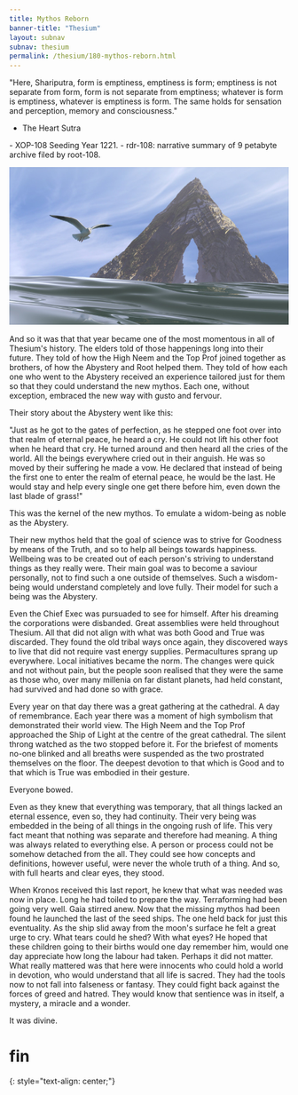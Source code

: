 ```yaml
---
title: Mythos Reborn
banner-title: "Thesium" 
layout: subnav 
subnav: thesium 
permalink: /thesium/180-mythos-reborn.html
---
```


<div class="quote">
"Here, Shariputra, form is emptiness, emptiness is form;  
emptiness is not separate from form,  
form is not separate from emptiness;  
whatever is form is emptiness, whatever is emptiness is form.  
The same holds for sensation and perception, memory and consciousness."

- The Heart Sutra
</div>

<div class="data">
- XOP-108 Seeding Year 1221.
- rdr-108: narrative summary of 9 petabyte archive filed by root-108.  
</div>

![mouette solitaire - capn-damo deviantart.com](/assets/images/Thesium/mouette-solitaire.jpg) 

And so it was that that year became one of the most momentous in all of
Thesium's history. The elders told of those happenings long into their future.
They told of how the High Neem and the Top Prof joined together as brothers, of
how the Abystery and Root helped them. They told of how each one who went to
the Abystery received an experience tailored just for them so that they could
understand the new mythos. Each one, without exception, embraced the new way
with gusto and fervour.

Their story about the Abystery went like this:

"Just as he got to the gates of perfection, as he stepped one foot over into
that realm of eternal peace, he heard a cry. He could not lift his other foot
when he heard that cry. He turned around and then heard all the cries of the
world. All the beings everywhere cried out in their anguish. He was so moved by
their suffering he made a vow. He declared that instead of being the first one
to enter the realm of eternal peace, he would be the last. He would stay and
help every single one get there before him, even down the last blade of grass!"

This was the kernel of the new mythos. To emulate a widom-being as noble as the
Abystery.

Their new mythos held that the goal of science was to strive for Goodness by
means of the Truth, and so to help all beings towards happiness. Wellbeing was
to be created out of each person's striving to understand things as they really
were. Their main goal was to become a saviour personally, not to find such a
one outside of themselves. Such a wisdom-being would understand completely and
love fully. Their model for such a being was the Abystery.

Even the Chief Exec was pursuaded to see for himself. After his dreaming the
corporations were disbanded. Great assemblies were held throughout Thesium. All
that did not align with what was both Good and True was discarded. They found
the old tribal ways once again, they discovered ways to live that did not
require vast energy supplies. Permacultures sprang up everywhere. Local
initiatives became the norm. The changes were quick and not without pain, but
the people soon realised that they were the same as those who, over many
millenia on far distant planets, had held constant, had survived and had done
so with grace.

Every year on that day there was a great gathering at the cathedral. A day of
remembrance. Each year there was a moment of high symbolism that demonstrated
their world view. The High Neem and the Top Prof approached the Ship of Light
at the centre of the great cathedral. The silent throng watched as the two
stopped before it. For the briefest of moments no-one blinked and all breaths
were suspended as the two prostrated themselves on the floor. The deepest
devotion to that which is Good and to that which is True was embodied in their
gesture.

Everyone bowed.

Even as they knew that everything was temporary, that all things lacked an
eternal essence, even so, they had continuity. Their very being was embedded in
the being of all things in the ongoing rush of life. This very fact meant that
nothing was separate and therefore had meaning. A thing was always related to
everything else. A person or process could not be somehow detached from the
all. They could see how concepts and definitions, however useful, were never
the whole truth of a thing. And so, with full hearts and clear eyes, they
stood.

When Kronos received this last report, he knew that what was needed was now in
place. Long he had toiled to prepare the way. Terraforming had been going very
well. Gaia stirred anew. Now that the missing mythos had been found he launched
the last of the seed ships. The one held back for just this eventuality. As the
ship slid away from the moon's surface he felt a great urge to cry. What tears
could he shed? With what eyes? He hoped that these children going to their
births would one day remember him, would one day appreciate how long the labour
had taken. Perhaps it did not matter. What really mattered was that here were
innocents who could hold a world in devotion, who would understand that all
life is sacred. They had the tools now to not fall into falseness or fantasy.
They could fight back against the forces of greed and hatred. They would know
that sentience was in itself, a mystery, a miracle and a wonder.

It was divine.


# fin 
{: style="text-align: center;"}
